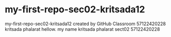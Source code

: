 # my-first-repo-sec02-kritsada12
my-first-repo-sec02-kritsada12 created by GitHub Classroom
57122420228 
kritsada phalarat
hellow. my name kritsada phalarat sect02 57122420228
